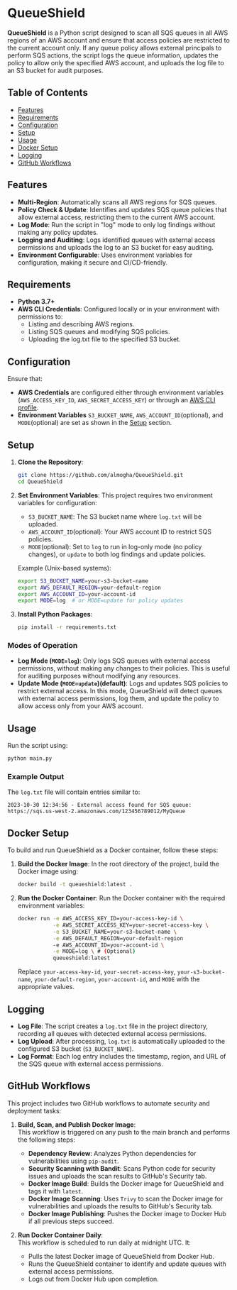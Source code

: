 # QueueShield

**QueueShield** is a Python script designed to scan all SQS queues in all AWS regions of an AWS account and ensure that access policies are restricted to the current account only. If any queue policy allows external principals to perform SQS actions, the script logs the queue information, updates the policy to allow only the specified AWS account, and uploads the log file to an S3 bucket for audit purposes.

## Table of Contents
- [Features](#features)
- [Requirements](#requirements)
- [Configuration](#configuration)
- [Setup](#setup)
- [Usage](#usage)
- [Docker Setup](#docker-setup)
- [Logging](#logging)
- [GitHub Workflows](#github-workflows)

## Features
- **Multi-Region**: Automatically scans all AWS regions for SQS queues.
- **Policy Check & Update**: Identifies and updates SQS queue policies that allow external access, restricting them to the current AWS account.
- **Log Mode**: Run the script in "log" mode to only log findings without making any policy updates.
- **Logging and Auditing**: Logs identified queues with external access permissions and uploads the log to an S3 bucket for easy auditing.
- **Environment Configurable**: Uses environment variables for configuration, making it secure and CI/CD-friendly.

## Requirements
- **Python 3.7+**
- **AWS CLI Credentials**: Configured locally or in your environment with permissions to:
  - Listing and describing AWS regions.
  - Listing SQS queues and modifying SQS policies.
  - Uploading the log.txt file to the specified S3 bucket.

## Configuration
Ensure that:
- **AWS Credentials** are configured either through environment variables (`AWS_ACCESS_KEY_ID`, `AWS_SECRET_ACCESS_KEY`) or through an [AWS CLI profile](https://docs.aws.amazon.com/cli/latest/userguide/cli-configure-files.html).
- **Environment Variables** `S3_BUCKET_NAME`, `AWS_ACCOUNT_ID`(optional), and `MODE`(optional) are set as shown in the [Setup](#setup) section.

## Setup

1. **Clone the Repository**:
   ```bash
   git clone https://github.com/almogha/QueueShield.git
   cd QueueShield
   ```

2. **Set Environment Variables**:
   This project requires two environment variables for configuration:
   - `S3_BUCKET_NAME`: The S3 bucket name where `log.txt` will be uploaded.
   - `AWS_ACCOUNT_ID`(optional): Your AWS account ID to restrict SQS policies.
   - `MODE`(optional): Set to `log` to run in log-only mode (no policy changes), or `update` to both log findings and update policies.


   Example (Unix-based systems):
   ```bash
   export S3_BUCKET_NAME=your-s3-bucket-name
   export AWS_DEFAULT_REGION=your-default-region
   export AWS_ACCOUNT_ID=your-account-id
   export MODE=log  # or MODE=update for policy updates
   ```

3. **Install Python Packages**:
   ```bash
   pip install -r requirements.txt
   ```

### Modes of Operation

- **Log Mode (`MODE=log`)**: Only logs SQS queues with external access permissions, without making any changes to their policies. This is useful for auditing purposes without modifying any resources.
- **Update Mode (`MODE=update`)(default)**: Logs and updates SQS policies to restrict external access. In this mode, QueueShield will detect queues with external access permissions, log them, and update the policy to allow access only from your AWS account.

## Usage
Run the script using:

```bash
python main.py
```

### Example Output

The `log.txt` file will contain entries similar to:

```
2023-10-30 12:34:56 - External access found for SQS queue: https://sqs.us-west-2.amazonaws.com/123456789012/MyQueue
```

## Docker Setup

To build and run QueueShield as a Docker container, follow these steps:

1. **Build the Docker Image**:
   In the root directory of the project, build the Docker image using:
   ```bash
   docker build -t queueshield:latest .
   ```

2. **Run the Docker Container**:
   Run the Docker container with the required environment variables:
   ```bash
   docker run -e AWS_ACCESS_KEY_ID=your-access-key-id \
              -e AWS_SECRET_ACCESS_KEY=your-secret-access-key \
              -e S3_BUCKET_NAME=your-s3-bucket-name \
              -e AWS_DEFAULT_REGION=your-default-region
              -e AWS_ACCOUNT_ID=your-account-id \
              -e MODE=log \ # (Optional)
              queueshield:latest
   ```

   Replace `your-access-key-id`, `your-secret-access-key`, `your-s3-bucket-name`, `your-default-region`, `your-account-id`, and `MODE` with the appropriate values.

## Logging

- **Log File**: The script creates a `log.txt` file in the project directory, recording all queues with detected external access permissions.
- **Log Upload**: After processing, `log.txt` is automatically uploaded to the configured S3 bucket (`S3_BUCKET_NAME`).
- **Log Format**: Each log entry includes the timestamp, region, and URL of the SQS queue with external access permissions.

## GitHub Workflows

This project includes two GitHub workflows to automate security and deployment tasks:

1. **Build, Scan, and Publish Docker Image**:  
   This workflow is triggered on any push to the main branch and performs the following steps:
   - **Dependency Review**: Analyzes Python dependencies for vulnerabilities using `pip-audit`.
   - **Security Scanning with Bandit**: Scans Python code for security issues and uploads the scan results to GitHub's Security tab.
   - **Docker Image Build**: Builds the Docker image for QueueShield and tags it with `latest`.
   - **Docker Image Scanning**: Uses `Trivy` to scan the Docker image for vulnerabilities and uploads the results to GitHub's Security tab.
   - **Docker Image Publishing**: Pushes the Docker image to Docker Hub if all previous steps succeed.

2. **Run Docker Container Daily**:  
   This workflow is scheduled to run daily at midnight UTC. It:
   - Pulls the latest Docker image of QueueShield from Docker Hub.
   - Runs the QueueShield container to identify and update queues with external access permissions.
   - Logs out from Docker Hub upon completion.

